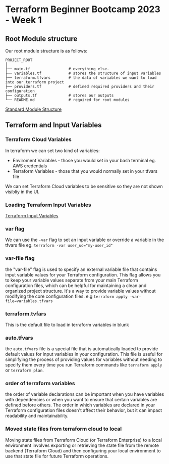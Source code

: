# Terraform Beginner Bootcamp 2023 - Week 1

## Root Module structure

Our root module structure is as follows:

```
PROJECT_ROOT
│
├── main.tf                 # everything else.
├── variables.tf            # stores the structure of input variables
├── terraform.tfvars        # the data of variables we want to load into our terraform project
├── providers.tf            # defined required providers and their configuration
├── outputs.tf              # stores our outputs
└── README.md               # required for root modules
```

[Standard Module Structure](https://developer.hashicorp.com/terraform/language/modules/develop/structure)

## Terraform and Input Variables

### Terraform Cloud Variables

In terraform we can set two kind of variables:
- Enviroment Variables - those you would set in your bash terminal eg. AWS credentials
- Terraform Variables - those that you would normally set in your tfvars file

We can set Terraform Cloud variables to be sensitive so they are not shown visibliy in the UI.

### Loading Terraform Input Variables

[Terraform Input Variables](https://developer.hashicorp.com/terraform/language/values/variables)


### var flag
We can use the `-var` flag to set an input variable or override a variable in the tfvars file eg. `terraform -var user_ud="my-user_id"`

### var-file flag

the "var-file" flag is used to specify an external variable file that contains input variable values for your Terraform configuration. This flag allows you to keep your variable values separate from your main Terraform configuration files, which can be helpful for maintaining a clean and organized project structure. It's a way to provide variable values without modifying the core configuration files. e.g `terraform apply -var-file=variables.tfvars
`

### terraform.tvfars

This is the default file to load in terraform variables in blunk

### auto.tfvars

 the `auto.tfvars` file is a special file that is automatically loaded to provide default values for input variables in your configuration. This file is useful for simplifying the process of providing values for variables without needing to specify them every time you run Terraform commands like `terraform apply` or `terraform plan`.

 ### order of terraform variables

  the order of variable declarations can be important when you have variables with dependencies or when you want to ensure that certain variables are defined before others. The order in which variables are declared in your Terraform configuration files doesn't affect their behavior, but it can impact readability and maintainability.

  ### Moved state files from terraform cloud to local

  Moving state files from Terraform Cloud (or Terraform Enterprise) to a local environment involves exporting or retrieving the state file from the remote backend (Terraform Cloud) and then configuring your local environment to use that state file for future Terraform operations. 